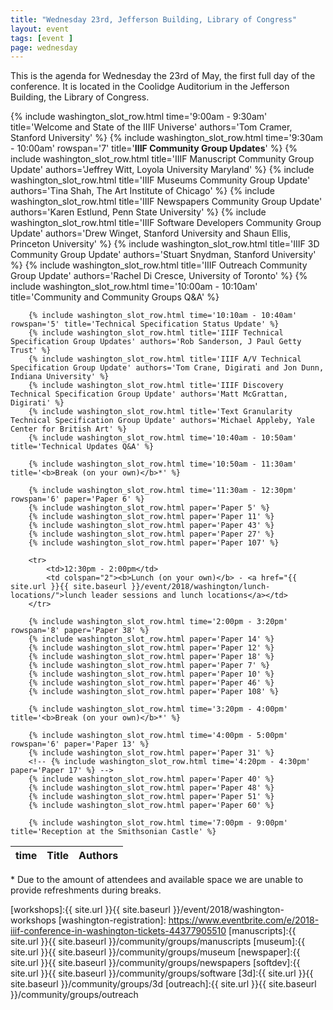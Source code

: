 ```yaml
---
title: "Wednesday 23rd, Jefferson Building, Library of Congress"
layout: event
tags: [event ]
page: wednesday
---
```


This is the agenda for Wednesday the 23rd of May, the first full day of the conference. It is located in the Coolidge Auditorium in the Jefferson Building, the Library of Congress.

<table class="api-table">
  <thead>
    <tr>
      <th>time</th>
      <th>Title</th>
      <th>Authors</th>
    </tr>
  </thead>
  <tbody>
        <!-- {% include washington_slot_row.html time='? - ?' title='Possible Keynote - if confirmed this will affect the times below' %} -->
        {% include washington_slot_row.html time='9:00am - 9:30am' title='Welcome and State of the IIIF Universe' authors='Tom Cramer, Stanford University' %}
        {% include washington_slot_row.html time='9:30am - 10:00am' rowspan='7' title='<b>IIIF Community Group Updates</b>' %}
        {% include washington_slot_row.html title='IIIF Manuscript Community Group Update' authors='Jeffrey Witt, Loyola University Maryland' %}
        {% include washington_slot_row.html title='IIIF Museums Community Group Update' authors='Tina Shah, The Art Institute of Chicago' %}
        {% include washington_slot_row.html title='IIIF Newspapers Community Group Update' authors='Karen Estlund, Penn State University' %}
        {% include washington_slot_row.html title='IIIF Software Developers Community Group Update' authors='Drew Winget, Stanford University and Shaun Ellis, Princeton University' %}
        {% include washington_slot_row.html title='IIIF 3D Community Group Update' authors='Stuart Snydman, Stanford University' %}
        {% include washington_slot_row.html title='IIIF Outreach Community Group Update' authors='Rachel Di Cresce, University of Toronto' %}
        {% include washington_slot_row.html time='10:00am - 10:10am' title='Community and Community Groups Q&A' %}

        {% include washington_slot_row.html time='10:10am - 10:40am' rowspan='5' title='Technical Specification Status Update' %}
        {% include washington_slot_row.html title='IIIF Technical Specification Group Updates' authors='Rob Sanderson, J Paul Getty Trust' %}
        {% include washington_slot_row.html title='IIIF A/V Technical Specification Group Update' authors='Tom Crane, Digirati and Jon Dunn, Indiana University' %}
        {% include washington_slot_row.html title='IIIF Discovery Technical Specification Group Update' authors='Matt McGrattan, Digirati' %}
        {% include washington_slot_row.html title='Text Granularity Technical Specification Group Update' authors='Michael Appleby, Yale Center for British Art' %}
        {% include washington_slot_row.html time='10:40am - 10:50am' title='Technical Updates Q&A' %}

        {% include washington_slot_row.html time='10:50am - 11:30am' title='<b>Break (on your own)</b>*' %}

        {% include washington_slot_row.html time='11:30am - 12:30pm' rowspan='6' paper='Paper 6' %}
        {% include washington_slot_row.html paper='Paper 5' %}
        {% include washington_slot_row.html paper='Paper 11' %}
        {% include washington_slot_row.html paper='Paper 43' %}
        {% include washington_slot_row.html paper='Paper 27' %}
        {% include washington_slot_row.html paper='Paper 107' %}

        <tr>
            <td>12:30pm - 2:00pm</td>
            <td colspan="2"><b>Lunch (on your own)</b> - <a href="{{ site.url }}{{ site.baseurl }}/event/2018/washington/lunch-locations/">lunch leader sessions and lunch locations</a></td>
        </tr>

        {% include washington_slot_row.html time='2:00pm - 3:20pm' rowspan='8' paper='Paper 38' %}
        {% include washington_slot_row.html paper='Paper 14' %}
        {% include washington_slot_row.html paper='Paper 12' %}
        {% include washington_slot_row.html paper='Paper 18' %}
        {% include washington_slot_row.html paper='Paper 7' %}
        {% include washington_slot_row.html paper='Paper 10' %}
        {% include washington_slot_row.html paper='Paper 46' %}
        {% include washington_slot_row.html paper='Paper 108' %}

        {% include washington_slot_row.html time='3:20pm - 4:00pm' title='<b>Break (on your own)</b>*' %}

        {% include washington_slot_row.html time='4:00pm - 5:00pm' rowspan='6' paper='Paper 13' %}
        {% include washington_slot_row.html paper='Paper 31' %}
        <!-- {% include washington_slot_row.html time='4:20pm - 4:30pm' paper='Paper 17' %} -->
        {% include washington_slot_row.html paper='Paper 40' %}
        {% include washington_slot_row.html paper='Paper 48' %}
        {% include washington_slot_row.html paper='Paper 51' %}
        {% include washington_slot_row.html paper='Paper 60' %}

        {% include washington_slot_row.html time='7:00pm - 9:00pm' title='Reception at the Smithsonian Castle' %}
  </tbody>
</table>

\* Due to the amount of attendees and available space we are unable to provide refreshments during breaks.

[workshops]:{{ site.url }}{{ site.baseurl }}/event/2018/washington-workshops
[washington-registration]: https://www.eventbrite.com/e/2018-iiif-conference-in-washington-tickets-44377905510
[manuscripts]:{{ site.url }}{{ site.baseurl }}/community/groups/manuscripts
[museum]:{{ site.url }}{{ site.baseurl }}/community/groups/museum
[newspaper]:{{ site.url }}{{ site.baseurl }}/community/groups/newspapers
[softdev]:{{ site.url }}{{ site.baseurl }}/community/groups/software
[3d]:{{ site.url }}{{ site.baseurl }}/community/groups/3d
[outreach]:{{ site.url }}{{ site.baseurl }}/community/groups/outreach
